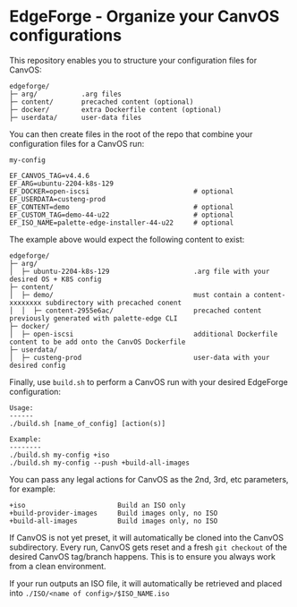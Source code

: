 # EdgeForge - Organize your CanvOS configurations

This repository enables you to structure your configuration files for CanvOS:
```
edgeforge/
├─ arg/           .arg files
├─ content/       precached content (optional)
├─ docker/        extra Dockerfile content (optional)
├─ userdata/      user-data files
```

You can then create files in the root of the repo that combine your configuration files for a CanvOS run:

`my-config`
```
EF_CANVOS_TAG=v4.4.6
EF_ARG=ubuntu-2204-k8s-129
EF_DOCKER=open-iscsi                          # optional
EF_USERDATA=custeng-prod
EF_CONTENT=demo                               # optional
EF_CUSTOM_TAG=demo-44-u22                     # optional
EF_ISO_NAME=palette-edge-installer-44-u22     # optional
```

The example above would expect the following content to exist:
```
edgeforge/
├─ arg/
│  ├─ ubuntu-2204-k8s-129                     .arg file with your desired OS + K8S config
├─ content/
│  ├─ demo/                                   must contain a content-xxxxxxxx subdirectory with precached conent
│  │  ├─ content-2955e6ac/                    precached content previously generated with palette-edge CLI
├─ docker/
│  ├─ open-iscsi                              additional Dockerfile content to be add onto the CanvOS Dockerfile
├─ userdata/
│  ├─ custeng-prod                            user-data with your desired config
```

Finally, use `build.sh` to perform a CanvOS run with your desired EdgeForge configuration:
```
Usage:
------
./build.sh [name_of_config] [action(s)]

Example:
--------
./build.sh my-config +iso
./build.sh my-config --push +build-all-images
```

You can pass any legal actions for CanvOS as the 2nd, 3rd, etc parameters, for example:
```
+iso                       Build an ISO only
+build-provider-images     Build images only, no ISO
+build-all-images          Build images only, no ISO
```

If CanvOS is not yet preset, it will automatically be cloned into the CanvOS subdirectory.
Every run, CanvOS gets reset and a fresh `git checkout` of the desired CanvOS tag/branch happens.
This is to ensure you always work from a clean environment.

If your run outputs an ISO file, it will automatically be retrieved and placed into `./ISO/<name of config>/$ISO_NAME.iso`
